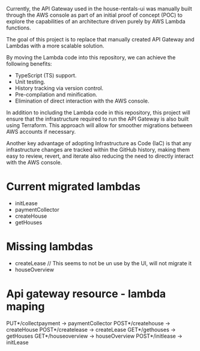 Currently, the API Gateway used in the house-rentals-ui was manually built through the AWS console as part of an initial proof of concept (POC) to explore the capabilities of an architecture driven purely by AWS Lambda functions.

The goal of this project is to replace that manually created API Gateway and Lambdas with a more scalable solution.

By moving the Lambda code into this repository, we can achieve the following benefits:

- TypeScript (TS) support.
- Unit testing.
- History tracking via version control.
- Pre-compilation and minification.
- Elimination of direct interaction with the AWS console.

In addition to including the Lambda code in this repository, this project will ensure that the infrastructure required to run the API Gateway is also built using Terraform. This approach will allow for smoother migrations between AWS accounts if necessary.

Another key advantage of adopting Infrastructure as Code (IaC) is that any infrastructure changes are tracked within the GitHub history, making them easy to review, revert, and iterate also reducing the need to directly interact with the AWS console.

# Current migrated lambdas

- initLease
- paymentCollector
- createHouse
- getHouses

# Missing lambdas

- createLease // This seems to not be un use by the UI, will not migrate it
- houseOverview

# Api gateway resource - lambda maping

PUT*/collectpayment -> paymentCollector
POST*/createhouse -> createHouse
POST*/createlease -> createLease
GET*/gethouses -> getHouses
GET*/houseoverview -> houseOverview
POST*/initlease -> initLease
